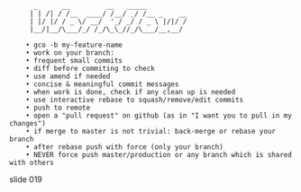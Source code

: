           _      __         __   _____
         | | /| / /__  ____/ /__/ _/ /__ _    __
         | |/ |/ / _ \/ __/  '_/ _/ / _ \ |/|/ /
         |__/|__/\___/_/ /_/\_\_//_/\___/__,__/

        • gco -b my-feature-name
        • work on your branch:
        • frequent small commits
        • diff before commiting to check
        • use amend if needed
        • concise & meaningful commit messages
        • when work is done, check if any clean up is needed
        • use interactive rebase to squash/remove/edit commits
        • push to remote
        • open a "pull request" on github (as in "I want you to pull in my changes")
        • if merge to master is not trivial: back-merge or rebase your branch
        • after rebase push with force (only your branch)
        • NEVER force push master/production or any branch which is shared with others

















































































slide 019
